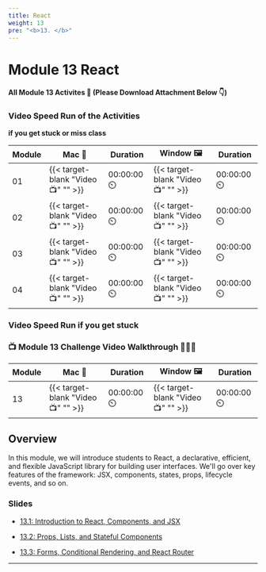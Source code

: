 ```yaml
---
title: React  
weight: 13
pre: "<b>13. </b>"
---
```



# Module 13 React 

#### All Module 13 Activites  📂 (Please Download Attachment Below 👇) 

### Video Speed Run  of the Activities 
**if you get stuck or miss class**

| Module | Mac 🍎 | Duration    | Window 🖼️ | Duration |
| ------  | ------ | ----------- |---------  | --------- |
| 01 | {{< target-blank "Video 📺" "" >}}  |  00:00:00  ⏲️ |  {{< target-blank "Video 📺" "" >}}  |  00:00:00 ⏲️ |
| 02 | {{< target-blank "Video 📺" "" >}}  |  00:00:00  ⏲️ |  {{< target-blank "Video 📺" "" >}}  |  00:00:00 ⏲️ |
| 03 | {{< target-blank "Video 📺" "" >}}  |  00:00:00  ⏲️ |  {{< target-blank "Video 📺" "" >}}  |  00:00:00 ⏲️ |
| 04 | {{< target-blank "Video 📺" "" >}}  |  00:00:00  ⏲️ |  {{< target-blank "Video 📺" "" >}}  |  00:00:00 ⏲️ |


### Video Speed Run if you get stuck 
### 📺 Module 13 Challenge Video Walkthrough 🏃‍♀️🏃
| Module | Mac 🍎 | Duration    | Window 🖼️ | Duration |
| ------  | ------ | ----------- |---------  | --------- |
| 13 | {{< target-blank "Video 📺" "" >}}  |  00:00:00  ⏲️ |  {{< target-blank "Video 📺" "" >}}  |  00:00:00 ⏲️ |


## Overview

In this module, we will introduce students to React, a declarative, efficient, and flexible JavaScript library for building user interfaces. We'll go over key features of the framework: JSX, components, states, props, lifecycle events, and so on.

### Slides

* [13.1: Introduction to React, Components, and JSX](https://docs.google.com/presentation/d/1t0a39yWVH8ztSsjTkPzqJFBE-wqT-4kTIEI1aZto8dE/edit?usp=sharing)

* [13.2: Props, Lists, and Stateful Components](https://docs.google.com/presentation/d/1pjIiIS29HCd0uFziX0LufDtl1d_s2Ar3rm6_wOce5P4/edit?usp=sharing)

* [13.3: Forms, Conditional Rendering, and React Router](https://docs.google.com/presentation/d/15_ge-hmsPJ33zxoImfskUH3xow-6mvyU4Q1ezcAxhoU/edit?usp=sharing)

---